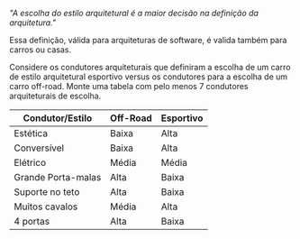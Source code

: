 
*"A escolha do estilo arquitetural é a maior decisão na definição da arquitetura."*

Essa definição, válida para arquiteturas de software, é valida também para carros ou casas.

Considere os condutores arquiteturais que definiram a escolha de um carro de estilo arquitetural esportivo versus os condutores para a escolha de um carro off-road. Monte uma tabela com pelo menos 7 condutores arquiteturais de escolha.

| Condutor/Estilo    | Off-Road | Esportivo |
| ------------------ | -------- | --------- |
| Estética           | Baixa    | Alta      |
| Conversível        | Baixa    | Alta      |
| Elétrico           | Média    | Média     |
| Grande Porta-malas | Alta     | Baixa     |
| Suporte no teto    | Alta     | Baixa     |
| Muitos cavalos     | Média    | Alta      |
| 4 portas           | Alta     | Baixa     |
